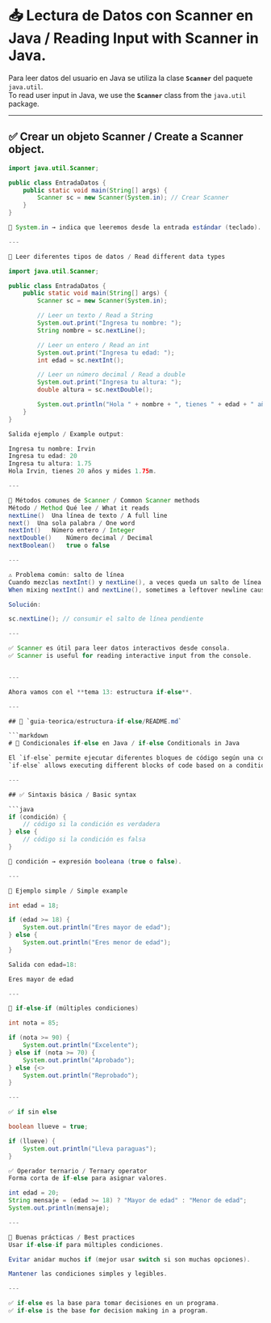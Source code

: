 # 📥 Lectura de Datos con Scanner en Java / Reading Input with Scanner in Java.

Para leer datos del usuario en Java se utiliza la clase **`Scanner`** del paquete `java.util`.  
To read user input in Java, we use the **`Scanner`** class from the `java.util` package.

---

## ✅ Crear un objeto Scanner / Create a Scanner object.

```java
import java.util.Scanner;

public class EntradaDatos {
    public static void main(String[] args) {
        Scanner sc = new Scanner(System.in); // Crear Scanner
    }
}

📌 System.in → indica que leeremos desde la entrada estándar (teclado).

---

🧪 Leer diferentes tipos de datos / Read different data types

import java.util.Scanner;

public class EntradaDatos {
    public static void main(String[] args) {
        Scanner sc = new Scanner(System.in);

        // Leer un texto / Read a String
        System.out.print("Ingresa tu nombre: ");
        String nombre = sc.nextLine();

        // Leer un entero / Read an int
        System.out.print("Ingresa tu edad: ");
        int edad = sc.nextInt();

        // Leer un número decimal / Read a double
        System.out.print("Ingresa tu altura: ");
        double altura = sc.nextDouble();

        System.out.println("Hola " + nombre + ", tienes " + edad + " años y mides " + altura + "m.");
    }
}

Salida ejemplo / Example output:

Ingresa tu nombre: Irvin
Ingresa tu edad: 20
Ingresa tu altura: 1.75
Hola Irvin, tienes 20 años y mides 1.75m.

---

📌 Métodos comunes de Scanner / Common Scanner methods
Método / Method	Qué lee / What it reads
nextLine()	Una línea de texto / A full line
next()	Una sola palabra / One word
nextInt()	Número entero / Integer
nextDouble()	Número decimal / Decimal
nextBoolean()	true o false

---

⚠️ Problema común: salto de línea
Cuando mezclas nextInt() y nextLine(), a veces queda un salto de línea pendiente.
When mixing nextInt() and nextLine(), sometimes a leftover newline causes issues.

Solución:

sc.nextLine(); // consumir el salto de línea pendiente

---

✅ Scanner es útil para leer datos interactivos desde consola.
✅ Scanner is useful for reading interactive input from the console.


---

Ahora vamos con el **tema 13: estructura if-else**.  

---

## 📂 `guia-teorica/estructura-if-else/README.md`

```markdown
# 🔀 Condicionales if-else en Java / if-else Conditionals in Java

El `if-else` permite ejecutar diferentes bloques de código según una condición.  
`if-else` allows executing different blocks of code based on a condition.

---

## ✅ Sintaxis básica / Basic syntax

```java
if (condición) {
    // código si la condición es verdadera
} else {
    // código si la condición es falsa
}

📌 condición → expresión booleana (true o false).

---

🧪 Ejemplo simple / Simple example

int edad = 18;

if (edad >= 18) {
    System.out.println("Eres mayor de edad");
} else {
    System.out.println("Eres menor de edad");
}

Salida con edad=18:

Eres mayor de edad

---

🔄 if-else-if (múltiples condiciones)

int nota = 85;

if (nota >= 90) {
    System.out.println("Excelente");
} else if (nota >= 70) {
    System.out.println("Aprobado");
} else {<>
    System.out.println("Reprobado");
}

---

✅ if sin else

boolean llueve = true;

if (llueve) {
    System.out.println("Lleva paraguas");
}

✅ Operador ternario / Ternary operator
Forma corta de if-else para asignar valores.

int edad = 20;
String mensaje = (edad >= 18) ? "Mayor de edad" : "Menor de edad";
System.out.println(mensaje);

---

📌 Buenas prácticas / Best practices
Usar if-else-if para múltiples condiciones.

Evitar anidar muchos if (mejor usar switch si son muchas opciones).

Mantener las condiciones simples y legibles.

---

✅ if-else es la base para tomar decisiones en un programa.
✅ if-else is the base for decision making in a program.
